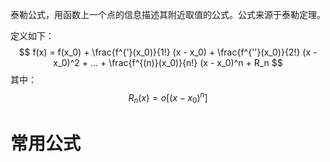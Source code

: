 泰勒公式，用函数上一个点的信息描述其附近取值的公式。公式来源于泰勒定理。

定义如下：
$$
f(x) = f(x_0) + 
\frac{f^{'}(x_0)}{1!} (x - x_0) +
\frac{f^{''}(x_0)}{2!} (x - x_0)^2 + ... +
\frac{f^{(n)}(x_0)}{n!} (x - x_0)^n +
R_n
$$
其中：
$$
R_n(x) = o[(x-x_0)^n]
$$
# 常用公式